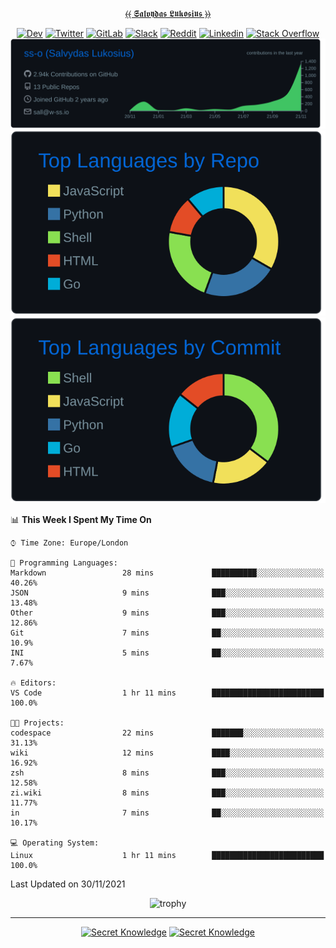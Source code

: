 <div align="center">
  
[⦑⦑ 𝕾𝖆𝖑𝖛𝖞𝖉𝖆𝖘 𝕷𝖚𝖐𝖔𝖘𝖎𝖚𝖘 ⦒⦒](https://git.io/JJwwg)
  
[![Dev](https://img.shields.io/badge/-DEV-222222?style=flat-square&logo=dev.to&logoColor=white&link=https://dev.to/sso/)](https://dev.to/sso/)
[![Twitter](https://img.shields.io/badge/-Twitter-222222?style=flat-square&logo=twitter&logoColor=white&link=https://twitter.com/salldc/)](https://twitter.com/salldc/)
[![GitLab](https://img.shields.io/badge/-GitLab-222222?style=flat-square&logo=GitLab&logoColor=white&link=https://gitlab.com/ss-o/)](https://gitlab.com/ss-o/)
[![Slack](https://img.shields.io/badge/-Slack-222222?style=flat-square&logo=Slack&logoColor=white&link=https://digital-teams.slack.com/)](https://digital-teams.slack.com/)
[![Reddit](https://img.shields.io/badge/-Reddit-222222?style=flat-square&logo=Reddit&logoColor=white&link=https://https://www.reddit.com/user/ss-o/)](https://www.reddit.com/user/ss-o/)
[![Linkedin](https://img.shields.io/badge/-LinkedIn-222222?style=flat-square&logo=Linkedin&logoColor=white&link=https://www.linkedin.com/in/digital-clouds/)](https://www.linkedin.com/in/digital-clouds/)
[![Stack Overflow](https://img.shields.io/badge/-Stack%20Overflow-222222?style=flat-square&logo=stack-overflow&logoColor=white&link=https://stackoverflow.com/users/13893752/salvydas-lukosius)](https://stackoverflow.com/users/13893752/salvydas-lukosius)
[![Proofile Details](https://raw.githubusercontent.com/ss-o/ss-o/main/profile-summary-card-output/github_dark/0-profile-details.svg)](https://github.com/vn7n24fzkq/github-profile-summary-cards)
[![Repo PerLanguage](https://raw.githubusercontent.com/ss-o/ss-o/main/profile-summary-card-output/github_dark/1-repos-per-language.svg)](https://github.com/vn7n24fzkq/github-profile-summary-cards) 
[![Commit per Language](https://raw.githubusercontent.com/ss-o/ss-o/main/profile-summary-card-output/github_dark/2-most-commit-language.svg)](https://github.com/vn7n24fzkq/github-profile-summary-cards)
  
</div>
  
<!--START_SECTION:waka-->
📊 **This Week I Spent My Time On** 

```text
⌚︎ Time Zone: Europe/London

💬 Programming Languages: 
Markdown                 28 mins             ██████████░░░░░░░░░░░░░░░   40.26% 
JSON                     9 mins              ███░░░░░░░░░░░░░░░░░░░░░░   13.48% 
Other                    9 mins              ███░░░░░░░░░░░░░░░░░░░░░░   12.86% 
Git                      7 mins              ██░░░░░░░░░░░░░░░░░░░░░░░   10.9% 
INI                      5 mins              ██░░░░░░░░░░░░░░░░░░░░░░░   7.67%

🔥 Editors: 
VS Code                  1 hr 11 mins        █████████████████████████   100.0%

🐱‍💻 Projects: 
codespace                22 mins             ███████░░░░░░░░░░░░░░░░░░   31.13% 
wiki                     12 mins             ████░░░░░░░░░░░░░░░░░░░░░   16.92% 
zsh                      8 mins              ███░░░░░░░░░░░░░░░░░░░░░░   12.58% 
zi.wiki                  8 mins              ███░░░░░░░░░░░░░░░░░░░░░░   11.77% 
in                       7 mins              ██░░░░░░░░░░░░░░░░░░░░░░░   10.17%

💻 Operating System: 
Linux                    1 hr 11 mins        █████████████████████████   100.0%

```


 Last Updated on 30/11/2021
<!--END_SECTION:waka-->

<div align=center>
 
![trophy](https://github-profile-trophy.vercel.app/?username=ss-o&theme=darkhub&rank=SSS,SS,S,AAA,AA,A,B,C&no-frame=true)

---

[![Secret Knowledge](https://github-readme-stats.vercel.app/api/pin/?username=github&repo=government.github.com&card_width=150&theme=blue-green&layout=compact)](https://github.com/github/government.github.com)
[![Secret Knowledge](https://github-readme-stats.vercel.app/api/pin/?username=ss-o&repo=the-book-of-secret-knowledge&card_width=150&theme=blue-green&layout=compact)](https://github.com/ss-o/the-book-of-secret-knowledge)

</div>
